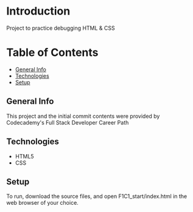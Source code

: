# Introduction
Project to practice debugging HTML & CSS

# Table of Contents
* [General Info](#general-info)
* [Technologies](#technologies)
* [Setup](#setup)

## General Info
This project and the initial commit contents were provided by Codecademy's Full Stack Developer Career Path

## Technologies
* HTML5
* CSS

## Setup
To run, download the source files, and open F1C1_start/index.html in the web browser of your choice.
